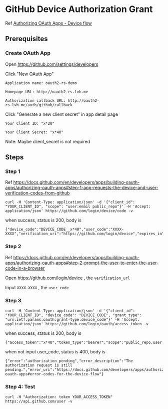 # GitHub Device Authorization Grant

Ref [Authorizing OAuth Apps - Device flow](https://docs.github.com/en/developers/apps/building-oauth-apps/authorizing-oauth-apps#device-flow)

## Prerequisites

### Create OAuth App

Open https://github.com/settings/developers

Click "New OAuth App"

```
Application name: oauth2-rs-demo

Homepage URL: http://oauth2-rs.lvh.me

Authorization callback URL: http://oauth2-rs.lvh.me/auth/github/callback
```

Click "Generate a new client secret" in app detail page

```
Your Client ID: "x*20"

Your Client Secret: "x*40"
```

Note: Maybe client_secret is not required

## Steps

### Step 1

Ref https://docs.github.com/en/developers/apps/building-oauth-apps/authorizing-oauth-apps#step-1-app-requests-the-device-and-user-verification-codes-from-github

```
curl -H 'Content-Type: application/json' -d '{"client_id": "YOUR_CLIENT_ID", "scope": "user:email public_repo"}' -H 'Accept: application/json' https://github.com/login/device/code -v
```

when success, status is 200, body is

```
{"device_code":"DEVICE_CODE__x*40","user_code":"XXXX-XXXX","verification_uri":"https://github.com/login/device","expires_in":899,"interval":5}
```

### Step 2

Ref https://docs.github.com/en/developers/apps/building-oauth-apps/authorizing-oauth-apps#step-2-prompt-the-user-to-enter-the-user-code-in-a-browser

Open https://github.com/login/device , the `verification_url`

Input `XXXX-XXXX` , the `user_code`

### Step 3

```
curl -H 'Content-Type: application/json' -d '{"client_id": "YOUR_CLIENT_ID", "device_code": "DEVICE_CODE", "grant_type": "urn:ietf:params:oauth:grant-type:device_code"}' -H 'Accept: application/json' https://github.com/login/oauth/access_token -v
```

when success, status is 200, body is

```
{"access_token":"x*40","token_type":"bearer","scope":"public_repo,user:email"}
```

when not input user_code, status is 400, body is

```
{"error":"authorization_pending","error_description":"The authorization request is still pending.","error_uri":"https://docs.github.com/developers/apps/authorizing-oauth-apps#error-codes-for-the-device-flow"}
```

### Step 4: Test

```
curl -H "Authorization: token YOUR_ACCESS_TOKEN" https://api.github.com/user -v
```
